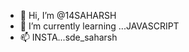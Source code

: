 - 👋 Hi, I’m @14SAHARSH
- 🌱 I’m currently learning ...JAVASCRIPT
- 📫 INSTA...sde_saharsh

<!---
14SAHARSH/14SAHARSH is a ✨ special ✨ repository because its `README.md` (this file) appears on your GitHub profile.
You can click the Preview link to take a look at your changes.
--->
